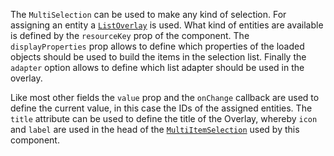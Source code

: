 The `MultiSelection` can be used to make any kind of selection. For assigning an entity a
[`ListOverlay`](#listoverlay) is used. What kind of entities are available is defined by the `resourceKey` prop
of the component. The `displayProperties` prop allows to define which properties of the loaded objects should be used
to build the items in the selection list. Finally the `adapter` option allows to define which list adapter should be
used in the overlay.

Like most other fields the `value` prop and the `onChange` callback are used to define the current value, in this case
the IDs of the assigned entities. The `title` attribute can be used to define the title of the Overlay, whereby `icon`
and `label` are used in the head of the [`MultiItemSelection`](#multiitemselection) used by this component.
